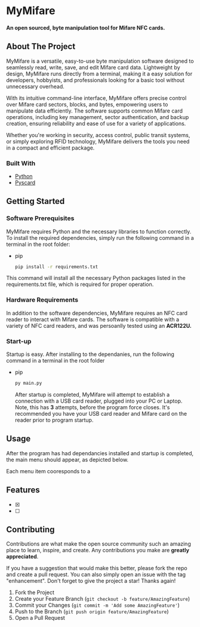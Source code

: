 <!-- PROJECT LOGO -->
<br />


  # MyMifare


   <h4>An open sourced, byte manipulation tool for Mifare NFC cards.</h4>
 
   
</div>


<!-- ABOUT THE PROJECT -->
## About The Project

MyMifare is a versatile, easy-to-use byte manipulation software designed to seamlessly read, write, save, and edit Mifare card data. Lightweight by design, MyMifare runs directly from a terminal, making it a easy solution for developers, hobbyists, and professionals looking for a basic tool without unnecessary overhead.

With its intuitive command-line interface, MyMifare offers precise control over Mifare card sectors, blocks, and bytes, empowering users to manipulate data efficiently. The software supports common Mifare card operations, including key management, sector authentication, and backup creation, ensuring reliability and ease of use for a variety of applications.

Whether you're working in security, access control, public transit systems, or simply exploring RFID technology, MyMifare delivers the tools you need in a compact and efficient package.


### Built With

* [Python](https://www.python.org/)
* [Pyscard](https://pyscard.sourceforge.io/)


<!-- GETTING STARTED -->
## Getting Started

### Software Prerequisites

MyMifare requires Python and the necessary libraries to function correctly. To install the required dependencies, simply run the following command in a terminal in the root folder:

* pip
  ```sh
  pip install -r requirements.txt
  ```

 This command will install all the necessary Python packages listed in the requirements.txt file, which is required for proper operation.

### Hardware Requirements
In addition to the software dependencies, MyMifare requires an NFC card reader to interact with Mifare cards. The software is compatible with a variety of NFC card readers, and was persoanlly tested using an **ACR122U.**

### Start-up

Startup is easy. After installing to the dependanies, run the following command in a terminal in the root folder
* pip
  ```sh
  py main.py
  ```

  After startup is completed, MyMifare will attempt to establish a connection with a USB card reader, plugged into your PC or Laptop. Note, this has **3** attempts, before the program force closes. It's recommended you have your USB card reader and Mifare card on the reader prior to program startup. 


<!-- USAGE EXAMPLES -->
## Usage
After the program has had dependancies installed and startup is completed, the main menu should appear, as depicted below.

Each menu item cooresponds to a 




<!-- ROADMAP -->
## Features

- [x] 
- [ ]



<!-- CONTRIBUTING -->
## Contributing

Contributions are what make the open source community such an amazing place to learn, inspire, and create. Any contributions you make are **greatly appreciated**.

If you have a suggestion that would make this better, please fork the repo and create a pull request. You can also simply open an issue with the tag "enhancement".
Don't forget to give the project a star! Thanks again!

1. Fork the Project
2. Create your Feature Branch (`git checkout -b feature/AmazingFeature`)
3. Commit your Changes (`git commit -m 'Add some AmazingFeature'`)
4. Push to the Branch (`git push origin feature/AmazingFeature`)
5. Open a Pull Request


